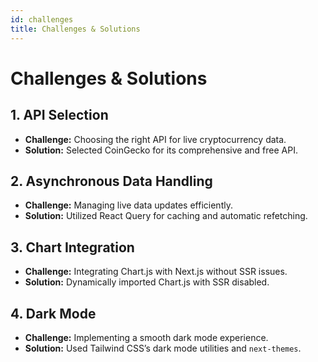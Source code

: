```yaml
---
id: challenges
title: Challenges & Solutions
---
```


# Challenges & Solutions

## 1. API Selection
- **Challenge:** Choosing the right API for live cryptocurrency data.
- **Solution:** Selected CoinGecko for its comprehensive and free API.

## 2. Asynchronous Data Handling
- **Challenge:** Managing live data updates efficiently.
- **Solution:** Utilized React Query for caching and automatic refetching.

## 3. Chart Integration
- **Challenge:** Integrating Chart.js with Next.js without SSR issues.
- **Solution:** Dynamically imported Chart.js with SSR disabled.

## 4. Dark Mode
- **Challenge:** Implementing a smooth dark mode experience.
- **Solution:** Used Tailwind CSS’s dark mode utilities and `next-themes`.
